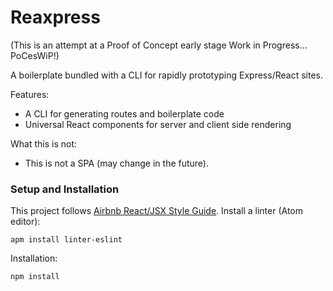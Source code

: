 # Reaxpress

(This is an attempt at a Proof of Concept early stage Work in Progress... PoCesWiP!)

A boilerplate bundled with a CLI for rapidly prototyping Express/React sites.

Features:

 - A CLI for generating routes and boilerplate code
 - Universal React components for server and client side rendering

What this is not:

 - This is not a SPA (may change in the future).

### Setup and Installation

This project follows [Airbnb React/JSX Style Guide](https://github.com/airbnb/javascript/tree/master/react). Install a linter (Atom editor):

    apm install linter-eslint

Installation:

    npm install
